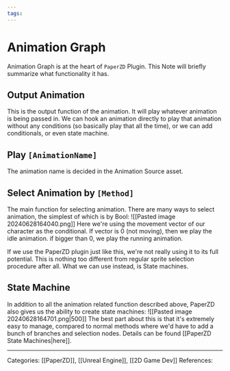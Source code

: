 ```yaml
---
tags:
---
```

# Animation Graph
Animation Graph is at the heart of `PaperZD` Plugin. This Note will briefly summarize what functionality it has.

## Output Animation
This is the output function of the animation. It will play whatever animation is being passed in. We can hook an animation directly to play that animation without any conditions (so basically play that all the time), or we can add conditionals, or even state machine.

## Play `[AnimationName]`
The animation name is decided in the Animation Source asset.

## Select Animation by `[Method]`
The main function for selecting animation.  There are many ways to select animation, the simplest of which is by Bool:
![[Pasted image 20240628164040.png]]
Here we're using the movement vector of our character as the conditional. If vector is 0 (not moving), then we play the idle animation. if bigger than 0, we play the running animation.

If we use the PaperZD plugin just like this, we're not really using it to its full potential. This is nothing too different from regular sprite selection procedure after all. What we can use instead, is State machines.

## State Machine
In addition to all the animation related function described above, PaperZD also gives us the ability to create state machines:
![[Pasted image 20240628164701.png|500]]
The best part about this is that it's extremely easy to manage, compared to normal methods where we'd have to add a bunch of branches and selection nodes. Details can be found [[PaperZD State Machines|here]]. 




---
Categories: [[PaperZD]], [[Unreal Engine]], [[2D Game Dev]]
References:
